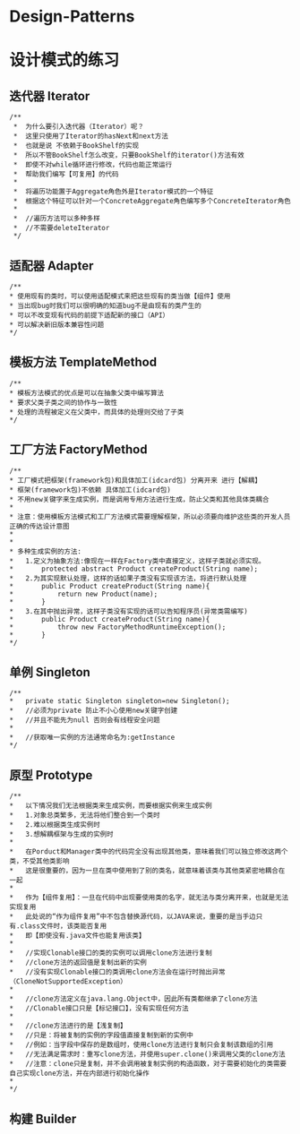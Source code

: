 # Design-Patterns
# 设计模式的练习

## 迭代器 Iterator
		
	/** 
	 * 	为什么要引入迭代器（Iterator）呢？
	 *	这里只使用了Iterator的hasNext和next方法
	 *	也就是说 不依赖于BookShelf的实现
	 *	所以不管BookShelf怎么改变，只要BookShelf的iterator()方法有效
	 *	即使不对while循环进行修改，代码也能正常运行
	 *	帮助我们编写【可复用】的代码
	 *
	 * 	将遍历功能置于Aggregate角色外是Iterator模式的一个特征
	 * 	根据这个特征可以针对一个ConcreteAggregate角色编写多个ConcreteIterator角色
	 *
	 * 	//遍历方法可以多种多样
	 * 	//不需要deleteIterator 
	 */
	
## 适配器 Adapter
		
	/**
	* 使用现有的类时，可以使用适配模式来把这些现有的类当做【组件】使用
	* 当出现bug时我们可以很明确的知道bug不是由现有的类产生的
	* 可以不改变现有代码的前提下适配新的接口（API）
	* 可以解决新旧版本兼容性问题
	*/	 
		 
## 模板方法 TemplateMethod	 
		 
	/**
	* 模板方法模式的优点是可以在抽象父类中编写算法
	* 要求父类子类之间的协作与一致性
	* 处理的流程被定义在父类中，而具体的处理则交给了子类
	*/ 
	 	
## 工厂方法 FactoryMethod	
	 	
	/**
	* 工厂模式把框架(framework包)和具体加工(idcard包) 分离开来 进行【解耦】
	* 框架(framework包)不依赖 具体加工(idcard包)
	* 不用new关键字来生成实例，而是调用专用方法进行生成，防止父类和其他具体类耦合
	* 
	* 注意：使用模板方法模式和工厂方法模式需要理解框架，所以必须要向维护这些类的开发人员正确的传达设计意图
	*
	*
	* 多种生成实例的方法:
	* 	1.定义为抽象方法:像现在一样在Factory类中直接定义，这样子类就必须实现。
	* 		protected abstract Product createProduct(String name);
	* 	2.为其实现默认处理，这样的话如果子类没有实现该方法，将进行默认处理
	* 		public Product createProduct(String name){
	* 			return new Product(name);		
	* 		}
	* 	3.在其中抛出异常，这样子类没有实现的话可以告知程序员(异常类需编写)
	* 		public Product createProduct(String name){
	* 			throw new FactoryMethodRuntimeException();	
	* 		}
	*/
	 	
## 单例 Singleton
		 
	/**
	*	private static Singleton singleton=new Singleton();
	* 	//必须为private 防止不小心使用new关键字创建  
	*	//并且不能先为null 否则会有线程安全问题
	*
	*	//获取唯一实例的方法通常命名为:getInstance
	*/ 	
	 	
## 原型 Prototype
		 
	/**
	*	以下情况我们无法根据类来生成实例，而要根据实例来生成实例
	*	1.对象总类繁多，无法将他们整合到一个类时
	*	2.难以根据类生成实例时
	*	3.想解耦框架与生成的实例时
	*
	*	在Porduct和Manager类中的代码完全没有出现其他类，意味着我们可以独立修改这两个类，不受其他类影响
	*	这是很重要的，因为一旦在类中使用到了别的类名，就意味着该类与其他类紧密地耦合在一起
	*	
	*	作为【组件复用】：一旦在代码中出现要使用类的名字，就无法与类分离开来，也就是无法实现复用
	*	此处说的“作为组件复用”中不包含替换源代码，以JAVA来说，重要的是当手边只有.class文件时，该类能否复用
	*	即【即使没有.java文件也能复用该类】
	*
	*	//实现Clonable接口的类的实例可以调用clone方法进行复制
	*	//clone方法的返回值是复制出新的实例
	*	//没有实现Clonable接口的类调用clone方法会在运行时抛出异常（CloneNotSupportedException）
	*
	*	//clone方法定义在java.lang.Object中，因此所有类都继承了clone方法
	*	//Clonable接口只是【标记接口】，没有实现任何方法
	*	
	*	//clone方法进行的是【浅复制】
	*	//只是：将被复制的实例的字段值直接复制到新的实例中
	*	//例如：当字段中保存的是数组时，使用clone方法进行复制只会复制该数组的引用
	*	//无法满足需求时：重写clone方法，并使用super.clone()来调用父类的clone方法
	*	//注意：clone只是复制，并不会调用被复制实例的构造函数，对于需要初始化的类需要自己实现clone方法，并在内部进行初始化操作
	*	
	*/ 	
	 	
## 构建 Builder	
	 	
	 	
	 	
	 	
	 	
	 	
	 	
	 	
	 	
	 	
	 	
	 	
	 	
	 	
	 	
	 	
